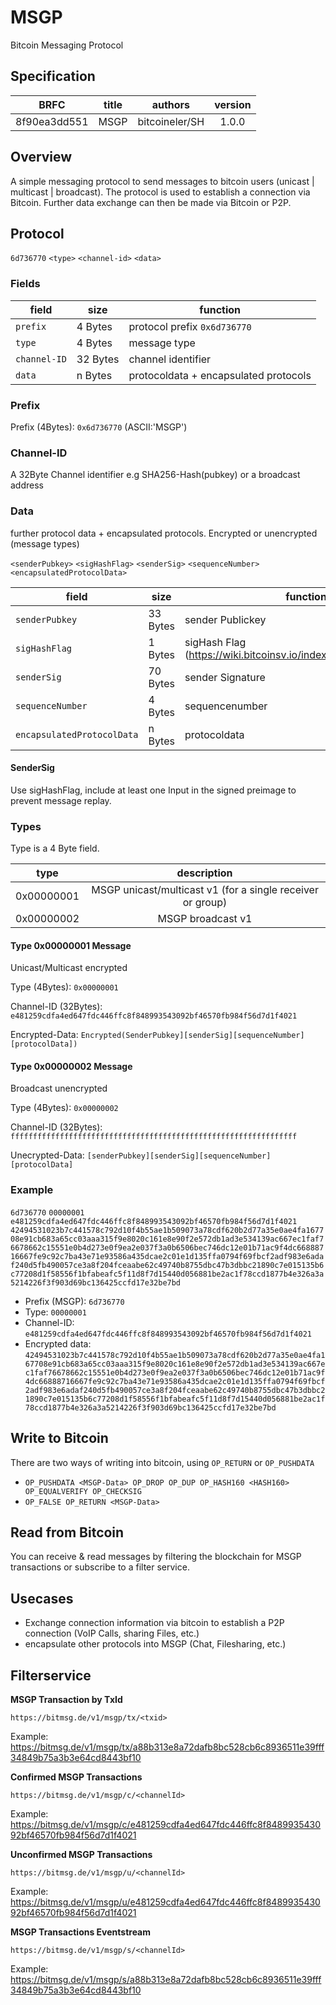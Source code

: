 # MSGP
Bitcoin Messaging Protocol

## Specification
|     BRFC     |    title     | authors         | version |
| :----------: | :----------: | :-------------: | :-----: |
| 8f90ea3dd551 | MSGP         | bitcoineler/SH  |   1.0.0 |

## Overview
A simple messaging protocol to send messages to bitcoin users (unicast | multicast | broadcast).
The protocol is used to establish a connection via Bitcoin. Further data exchange can then be made via Bitcoin or P2P.

## Protocol
`6d736770` `<type>` `<channel-id>` `<data>`

### Fields
| field                   | size    | function                                                |
| ----------------------- | -------- | ------------------------------------------------------- |
| `prefix`                  | 4 Bytes   | protocol prefix `0x6d736770`                                       |
| `type`                  | 4 Bytes   | message type                                        |
| `channel-ID`             | 32 Bytes  | channel identifier   |
| `data`               | n Bytes   | protocoldata + encapsulated protocols         |

### Prefix
Prefix (4Bytes): `0x6d736770`  (ASCII:'MSGP')

### Channel-ID
A 32Byte Channel identifier e.g SHA256-Hash(pubkey) or a broadcast address

### Data
further protocol data + encapsulated protocols. Encrypted or unencrypted (message types)

`<senderPubkey>` `<sigHashFlag>` `<senderSig>` `<sequenceNumber>` `<encapsulatedProtocolData>`

| field                   | size    | function                                                |
| ----------------------- | -------- | ------------------------------------------------------- |
| `senderPubkey`               | 33 Bytes   | sender Publickey       |
| `sigHashFlag`               | 1 Bytes   | sigHash Flag (https://wiki.bitcoinsv.io/index.php/SIGHASH_flags)      |
| `senderSig`                  | 70 Bytes   | sender Signature        |
| `sequenceNumber`             | 4 Bytes  | sequencenumber   |
| `encapsulatedProtocolData`   | n Bytes   | protocoldata        |

#### SenderSig
Use sigHashFlag, include at least one Input in the signed preimage to prevent message replay.

### Types
Type is a 4 Byte field.

|     type     |    description     |
| :----------: | :----------------: |
| 0x00000001   | MSGP unicast/multicast v1  (for a single receiver or group)  |
| 0x00000002   | MSGP broadcast v1 |

#### Type 0x00000001 Message
Unicast/Multicast encrypted

Type (4Bytes): `0x00000001`

Channel-ID (32Bytes): `e481259cdfa4ed647fdc446ffc8f848993543092bf46570fb984f56d7d1f4021`

Encrypted-Data: `Encrypted(SenderPubkey][senderSig][sequenceNumber][protocolData])`

#### Type 0x00000002 Message
Broadcast unencrypted

Type (4Bytes): `0x00000002`

Channel-ID (32Bytes): `ffffffffffffffffffffffffffffffffffffffffffffffffffffffffffffffff`

Unecrypted-Data: `[senderPubkey][senderSig][sequenceNumber][protocolData]`

### Example
`6d736770` `00000001` `e481259cdfa4ed647fdc446ffc8f848993543092bf46570fb984f56d7d1f4021` `42494531023b7c441578c792d10f4b55ae1b509073a78cdf620b2d77a35e0ae4fa167708e91cb683a65cc03aaa315f9e8020c161e8e90f2e572db1ad3e534139ac667ec1faf76678662c15551e0b4d273e0f9ea2e037f3a0b6506bec746dc12e01b71ac9f4dc66888716667fe9c92c7ba43e71e93586a435dcae2c01e1d135ffa0794f69fbcf2adf983e6adaf240d5fb490057ce3a8f204fceaabe62c49740b8755dbc47b3dbbc21890c7e015135b6c77208d1f58556f1bfabeafc5f11d8f7d15440d056881be2ac1f78ccd1877b4e326a3a5214226f3f903d69bc136425ccfd17e32be7bd`

* Prefix (MSGP): `6d736770`
* Type: `00000001`
* Channel-ID: `e481259cdfa4ed647fdc446ffc8f848993543092bf46570fb984f56d7d1f4021`
* Encrypted data: `42494531023b7c441578c792d10f4b55ae1b509073a78cdf620b2d77a35e0ae4fa167708e91cb683a65cc03aaa315f9e8020c161e8e90f2e572db1ad3e534139ac667ec1faf76678662c15551e0b4d273e0f9ea2e037f3a0b6506bec746dc12e01b71ac9f4dc66888716667fe9c92c7ba43e71e93586a435dcae2c01e1d135ffa0794f69fbcf2adf983e6adaf240d5fb490057ce3a8f204fceaabe62c49740b8755dbc47b3dbbc21890c7e015135b6c77208d1f58556f1bfabeafc5f11d8f7d15440d056881be2ac1f78ccd1877b4e326a3a5214226f3f903d69bc136425ccfd17e32be7bd`

## Write to Bitcoin
There are two ways of writing into bitcoin, using `OP_RETURN` or `OP_PUSHDATA`
* `OP_PUSHDATA <MSGP-Data> OP_DROP OP_DUP OP_HASH160 <HASH160> OP_EQUALVERIFY OP_CHECKSIG`
* `OP_FALSE OP_RETURN <MSGP-Data>`

## Read from Bitcoin
You can receive & read messages by filtering the blockchain for MSGP transactions or subscribe to a filter service.

## Usecases
* Exchange connection information via bitcoin to establish a P2P connection (VoIP Calls, sharing Files, etc.)
* encapsulate other protocols into MSGP (Chat, Filesharing, etc.)

## Filterservice
**MSGP Transaction by TxId**

`https://bitmsg.de/v1/msgp/tx/<txid>`

Example: https://bitmsg.de/v1/msgp/tx/a88b313e8a72dafb8bc528cb6c8936511e39fff34849b75a3b3e64cd8443bf10

**Confirmed MSGP Transactions**

`https://bitmsg.de/v1/msgp/c/<channelId>`

Example: https://bitmsg.de/v1/msgp/c/e481259cdfa4ed647fdc446ffc8f848993543092bf46570fb984f56d7d1f4021

**Unconfirmed MSGP Transactions**

`https://bitmsg.de/v1/msgp/u/<channelId>`

Example: https://bitmsg.de/v1/msgp/u/e481259cdfa4ed647fdc446ffc8f848993543092bf46570fb984f56d7d1f4021

**MSGP Transactions Eventstream**

`https://bitmsg.de/v1/msgp/s/<channelId>`

Example: https://bitmsg.de/v1/msgp/s/a88b313e8a72dafb8bc528cb6c8936511e39fff34849b75a3b3e64cd8443bf10
